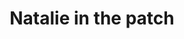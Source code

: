 ---
layout: item
raw_url: https://prdwebappstorage.blob.core.windows.net/kansaspattons/images/gallery-2009-10-18/photo00592.jpg
thumb_url: https://prdwebappstorage.blob.core.windows.net/kansaspattons/images/gallery-2009-10-18/thumb_photo00592.jpg
index: 11
title: Natalie in the patch
---